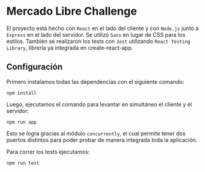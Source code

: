 # Mercado Libre Challenge

El proyecto está hecho con `React` en el lado del cliente y con `Node.js` junto a `Express` en el lado del servidor. Se utilizó `Sass` en lugar de CSS para los estilos. También se realizaron los tests con `Jest` utilizando `React Testing Library`, librería ya integrada en create-react-app.


## Configuración

Primero instalamos todas las dependencias con el siguiente comando:
``` 
npm install
```

Luego, ejecutamos el comando para levantar en simultáneo el cliente y el servidor:
```
npm run app
```

Esto se logra gracias al módulo `concurrently`, el cual permite tener dos puertos distintos para poder probar de manera integrada toda la aplicación.


Para correr los tests ejecutamos:
```
npm run test
```